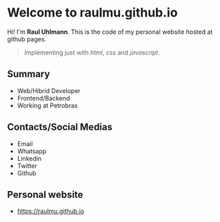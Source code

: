 # Welcome to raulmu.github.io

Hi! I'm **Raul Uhlmann**. This is the code of my personal website hosted at github pages. 
> Implementing just with *html*, *css* and *javascript*.
## Summary
- Web/Hibrid Developer
- Frontend/Backend
- Working at Petrobras

## Contacts/Social Medias
- Email
- Whatsapp
- Linkedin
- Twitter
- Github

## Personal website
- https://raulmu.github.io